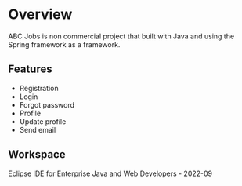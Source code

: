 # Overview
ABC Jobs is non commercial project that built with Java and using the Spring framework as a framework.

## Features
- Registration
- Login
- Forgot password
- Profile
- Update profile
- Send email

## Workspace
Eclipse IDE for Enterprise Java and Web Developers - 2022-09
